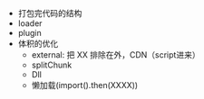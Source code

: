 - 打包完代码的结构
- loader
- plugin
- 体积的优化
  - external: 把 XX 排除在外，CDN（script进来）
  - splitChunk
  - Dll  
  - 懒加载(import().then(XXXX))
